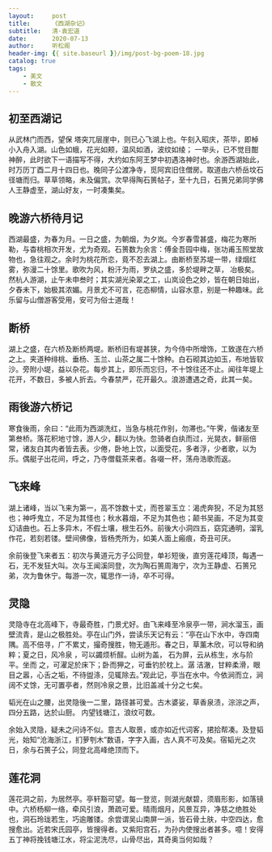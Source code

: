 ```yaml
---
layout:     post
title:      《西湖杂记》
subtitle:   清·袁宏道
date:       2020-07-13
author:     听松阁
header-img: {{ site.baseurl }}/img/post-bg-poem-18.jpg
catalog: true
tags:
    - 美文
    - 散文
---
```



## 初至西湖记

从武林门而西，望保 塔突兀层崖中，则已心飞湖上也。午刻入昭庆，茶毕，即棹小入舟入湖。山色如蛾，花光如颊，温风如酒，波纹如绫； 一举头，已不觉目酣神醉，此时欲下一语描写不得，大约如东阿王梦中初遇洛神时也。余游西湖始此，时万历丁酉二月十四日也。晚同子公渡净寺，觅阿宾旧住僧房。取道由六桥岳坟石径塘而归。草草领略，未及偏赏。次早得陶石篑帖子，至十九日，石篑兄弟同学佛人王静虚至，湖山好友，一时凑集矣。

## 晚游六桥待月记

西湖最盛，为春为月。一日之盛，为朝烟，为夕岚。今岁春雪甚盛，梅花为寒所勒，与杳桃相次开发，尤为奇观。石篑数为余言：傅金吾园中梅，张功甫玉照堂故物也，急往观之。余时为桃花所恋，竟不忍去湖上。由断桥至苏堤一带，绿烟红雾，弥漫二十馀里。歌吹为风，粉汗为雨，罗纨之盛，多於堤畔之草， 冶极矣。然杭人游湖，止午未申叁时；其实湖光染翠之工，山岚设色之妙，皆在朝日始出，夕舂未下，始极其浓媚。月景尤不可言，花态柳情，山容水意，别是一种趣味。此乐留与山僧游客受用，安可为俗士道哉！

## 断桥

湖上之盛，在六桥及断桥两堤。断桥旧有堤甚狭，为今侍中所增饰，工致遂在六桥之上。夹道种绯桃、垂杨、玉兰、山茶之属二十馀种。白石砌其边如玉，布地皆软沙。旁附小堤，益以杂花。每步其上，即乐而忘归，不十馀往还不止。闻往年堤上花开，不数日，多被人折去。今春禁严，花开最久。浪游遭遇之奇，此其一矣。

## 雨後游六桥记

寒食後雨，余曰：“此雨为西湖洗红，当急与桃花作别，勿滞也。”午霁，偕诸友至第叁桥。落花积地寸馀，游人少，翻以为快。忽骑者白纨而过，光晃衣，鲜丽倍常，诸友白其内者皆去表。少倦，卧地上饮，以面受花，多者浮，少者歌，以为乐。偶艇子出花间，呼之，乃寺僧载茶来者。各啜一杯，荡舟浩歌而返。

## 飞来峰

湖上诸峰，当以飞来为第一，高不馀数十丈，而苍翠玉立：渴虎奔猊，不足为其怒也；神呼鬼立，不足为其怪也；秋水暮烟，不足为其色也；颠书吴画，不足为其变幻诘曲也。石上多异木，不假土壤，根生石外。前後大小洞四五，窈窕通明，溜乳作花，若刻若镂。壁间佛像，皆杨秃所为，如美人面上瘢痕，奇丑可厌。

余前後登飞来者五：初次与黄道元方子公同登，单衫短後，直穷莲花峰顶，每遇一石，无不发狂大叫。次与王闻溪同登，次为陶石篑周海宁，次为王静虚、石篑兄弟，次为鲁休宁。每游一次，辄思作一诗，卒不可得。

## 灵隐

灵隐寺在北高峰下，寺最奇胜，门景尤好。由飞来峰至冷泉亭一带，涧水溜玉，画壁流青，是山之极胜处。亭在山门外，尝读乐天记有云：“亭在山下水中，寺四南隅。高不倍寻，广不累丈，撮奇搜胜，物无遁形。春之日，草薰木欣，可以导和纳粹；夏之日，风冷泉 ，可以蠲烦析酲。山树为盖， 石为屏，云从栋生，水与阶平。坐而 之，可濯足於床下；卧而狎之，可垂钓於枕上。潺 洁澈，甘粹柔滑，眼目之嚣，心舌之垢，不待盥涤，见辄除去。”观此记，亭当在水中。今依涧而立，涧阔不丈馀，无可置亭者，然则冷泉之景，比旧盖减十分之七矣。

韬光在山之腰，出灵隐後一二里，路径甚可爱。古木婆娑，草香泉渍，淙淙之声，四分五路，达於山厨。 内望钱塘江，浪纹可数。

 


余始入灵隐，疑未之问诗不似。意古人取景，或亦如近代词客，捃拾帮凑。及登韬光，始知“沧海浙江，扪萝刳木”数语，字字入画，古人真不可及矣。宿韬光之次日，余与石篑子公，同登北高峰绝顶而下。

## 莲花洞

莲花洞之前，为居然亭。亭轩豁可望。每一登览，则湖光献碧，须眉形影，如落镜中。六桥杨柳一络，牵风引浪，萧疏可爱。晴雨烟月，风景互异，净慈之绝胜处也，洞石玲珑若生，巧逾雕镂。余尝谓吴山南屏一派，皆石骨土肤，中空四达，愈搜愈出。近若宋氏园亭，皆搜得者。又紫阳宫石，为孙内使搜出者甚多。噫！安得五丁神将挽钱塘江水，将尘泥洗尽，山骨尽出，其奇奥当何如哉？
